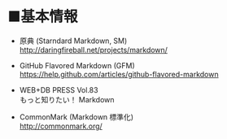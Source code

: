 ■基本情報
==========
* 原典 (Starndard Markdown, SM)  
  http://daringfireball.net/projects/markdown/

* GitHub Flavored Markdown (GFM)  
  https://help.github.com/articles/github-flavored-markdown

* WEB+DB PRESS Vol.83  
  もっと知りたい！ Markdown

* CommonMark (Markdown 標準化)  
  http://commonmark.org/

